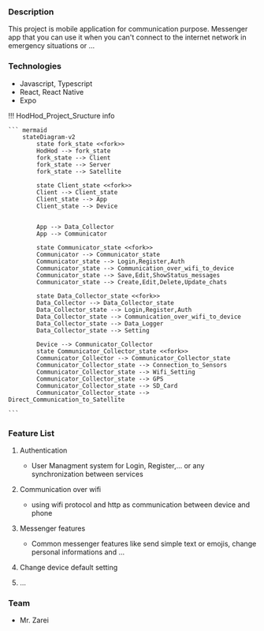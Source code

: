 ### Description

This project is mobile application for communication purpose.
Messenger app that you can use it when you can't connect to the internet network in emergency situations or ...

### Technologies

-   Javascript, Typescript
-   React, React Native
-   Expo

!!! HodHod_Project_Sructure info

    ``` mermaid
        stateDiagram-v2
            state fork_state <<fork>>
            HodHod --> fork_state
            fork_state --> Client
            fork_state --> Server
            fork_state --> Satellite

            state Client_state <<fork>>
            Client --> Client_state
            Client_state --> App
            Client_state --> Device


            App --> Data_Collector
            App --> Communicator

            state Communicator_state <<fork>>
            Communicator --> Communicator_state
            Communicator_state --> Login,Register,Auth
            Communicator_state --> Communication_over_wifi_to_device
            Communicator_state --> Save,Edit,ShowStatus_messages
            Communicator_state --> Create,Edit,Delete,Update_chats

            state Data_Collector_state <<fork>>
            Data_Collector --> Data_Collector_state
            Data_Collector_state --> Login,Register,Auth
            Data_Collector_state --> Communication_over_wifi_to_device
            Data_Collector_state --> Data_Logger
            Data_Collector_state --> Setting

            Device --> Communicator_Collector
            state Communicator_Collector_state <<fork>>
            Communicator_Collector --> Communicator_Collector_state
            Communicator_Collector_state --> Connection_to_Sensors
            Communicator_Collector_state --> Wifi_Setting
            Communicator_Collector_state --> GPS
            Communicator_Collector_state --> SD_Card
            Communicator_Collector_state --> Direct_Communication_to_Satellite

    ```

### Feature List

1.  Authentication
    -   User Managment system for Login, Register,... or any synchronization between services

2.  Communication over wifi
    -   using wifi protocol and http as communication between device and phone

3.  Messenger features
    -   Common messenger features like send simple text or emojis, change personal informations and ...

4.  Change device default setting
5.  ...

### Team

-   Mr. Zarei
